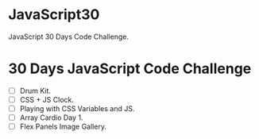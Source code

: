 # JavaScript30

JavaScript 30 Days Code Challenge.

# 30 Days JavaScript Code Challenge

- [ ] Drum Kit.
- [ ] CSS + JS Clock.
- [ ] Playing with CSS Variables and JS.
- [ ] Array Cardio Day 1.
- [ ] Flex Panels Image Gallery.

